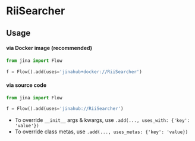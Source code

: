 # RiiSearcher


## Usage

#### via Docker image (recommended)

```python
from jina import Flow
	
f = Flow().add(uses='jinahub+docker://RiiSearcher')
```

#### via source code

```python
from jina import Flow
	
f = Flow().add(uses='jinahub://RiiSearcher')
```

- To override `__init__` args & kwargs, use `.add(..., uses_with: {'key': 'value'})`
- To override class metas, use `.add(..., uses_metas: {'key': 'value})`
